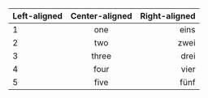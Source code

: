 | Left-aligned | Center-aligned | Right-aligned |
|:------------ |:--------------:| -------------:|
| 1            |      one       |          eins |
| 2            |      two       |          zwei |
| 3            |     three      |          drei |
| 4            |      four      |          vier |
| 5            |      five      |          fünf |